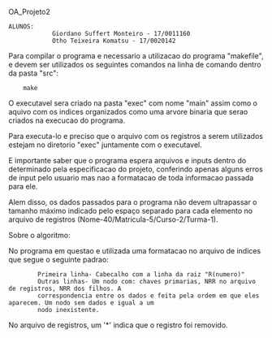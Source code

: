 OA_Projeto2 

	ALUNOS:
				Giordano Suffert Monteiro - 17/0011160
				Otho Teixeira Komatsu - 17/0020142

Para compilar o programa e necessario a utilizacao do programa "makefile", e devem ser utilizados os 
seguintes comandos na linha de comando dentro da pasta "src":

		make

O executavel sera criado na pasta "exec" com nome "main" assim como o aquivo com os indices organizados 
como uma arvore binaria que serao criados na execucao do programa.

Para executa-lo e preciso que o arquivo com os registros a serem utilizados estejam no diretorio "exec" 
juntamente com o executavel.

E importante saber que o programa espera arquivos e inputs dentro do determinado pela especificacao do
projeto, conferindo apenas alguns erros de input pelo usuario mas nao a formatacao de toda informacao
passada para ele.

Alem disso, os dados passados para o programa não devem ultrapassar o tamanho máximo indicado pelo 
espaço separado para cada elemento no arquivo de registros (Nome-40/Matricula-5/Curso-2/Turma-1).

Sobre o algoritmo:

No programa em questao e utilizada uma formatacao no arquivo de indices que segue o seguinte padrao:

			Primeira linha- Cabecalho com a linha da raiz "R(numero)"
			Outras linhas- Um nodo com: chaves primarias, NRR no arquivo de registros, NRR dos filhos. A 
			correspondencia entre os dados e feita pela ordem em que eles aparecem. Um nodo sem dados e igual a um 
			nodo inexistente.

No arquivo de registros, um '*' indica que o registro foi removido.